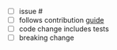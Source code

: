 <!-- enter the gh issue after hash -->

- [ ] issue #
- [ ] follows contribution [guide](../CONTRIBUTING.md)
- [ ] code change includes tests
- [ ] breaking change

<!-- PR description below -->
